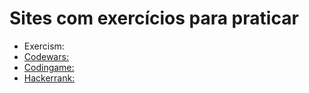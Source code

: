 # Sites com exercícios para praticar

 - Exercism: <a href="https://exercism.org">
 - Codewars: <a href="https://www.codewars.com">
 - Codingame: <a href="https://www.codingame.com">
 - Hackerrank: <a href="https://www.hackerrank.com">